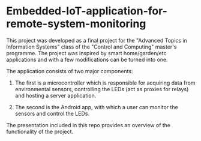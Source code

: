 # Embedded-IoT-application-for-remote-system-monitoring

This project was developed as a final project for the "Advanced Topics in Information Systems" class of the "Control and Computing" master's programme. The project was inspired by smart home/garden/etc applications and with a few modifications can be turned into one.


The application consists of two major components:

1) The first is a microcontroller which is responsible for acquiring data from environmental sensors, controlling the LEDs (act as proxies for relays) and hosting a server application. 

2) The second is the Android app, with which a user can monitor the sensors and control the LEDs.

The presentation included in this repo provides an overview of the functionality of the project.

